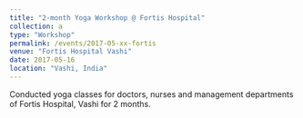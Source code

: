 ```yaml
---
title: "2-month Yoga Workshop @ Fortis Hospital"
collection: a
type: "Workshop"
permalink: /events/2017-05-xx-fortis
venue: "Fortis Hospital Vashi"
date: 2017-05-16
location: "Vashi, India"
---
```


Conducted yoga classes for doctors, nurses and management departments of Fortis Hospital, Vashi for 2 months.
